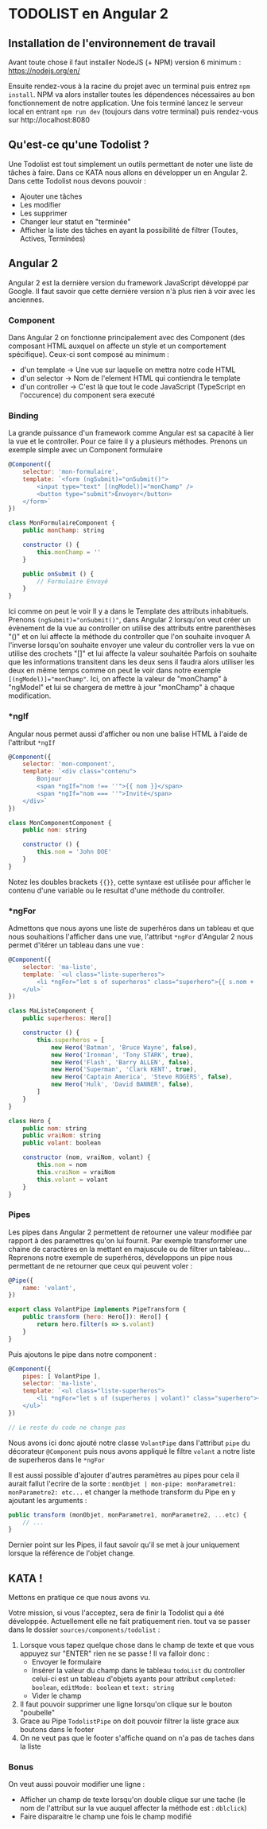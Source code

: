 # TODOLIST en Angular 2

## Installation de l'environnement de travail

Avant toute chose il faut installer NodeJS (+ NPM) version 6 minimum : https://nodejs.org/en/

Ensuite rendez-vous à la racine du projet avec un terminal puis entrez `npm install`. NPM va alors installer toutes les dépendences nécessaires au bon fonctionnement de notre application.
Une fois terminé lancez le serveur local en entrant `npm run dev` (toujours dans votre terminal) puis rendez-vous sur http://localhost:8080

## Qu'est-ce qu'une Todolist ?

Une Todolist est tout simplement un outils permettant de noter une liste de tâches à faire. Dans ce KATA nous allons en développer un en Angular 2.
Dans cette Todolist nous devons pouvoir :

- Ajouter une tâches
- Les modifier
- Les supprimer
- Changer leur statut en "terminée"
- Afficher la liste des tâches en ayant la possibilité de filtrer (Toutes, Actives, Terminées)

## Angular 2

Angular 2 est la dernière version du framework JavaScript développé par Google. Il faut savoir que cette dernière version n'à plus rien à voir avec les anciennes.

### Component

Dans Angular 2 on fonctionne principalement avec des Component (des composant HTML auxquel on affecte un style et un comportement spécifique). Ceux-ci sont composé au minimum :

- d'un template -> Une vue sur laquelle on mettra notre code HTML
- d'un selector -> Nom de l'element HTML qui contiendra le template
- d'un controller -> C'est là que tout le code JavaScript (TypeScript en l'occurence) du component sera executé

### Binding

La grande puissance d'un framework comme Angular est sa capacité à lier la vue et le controller. Pour ce faire il y a plusieurs méthodes. Prenons un exemple simple avec un Component formulaire

```javascript
@Component({
    selector: 'mon-formulaire',
    template: `<form (ngSubmit)="onSubmit()">
        <input type="text" [(ngModel)]="monChamp" />
        <button type="submit">Envoyer</button>
    </form>`
})

class MonFormulaireComponent {
    public monChamp: string

    constructor () {
        this.monChamp = ''
    }

    public onSubmit () {
        // Formulaire Envoyé
    }
}
```

Ici comme on peut le voir Il y a dans le Template des attributs inhabituels. Prenons `(ngSubmit)="onSubmit()"`, dans Angular 2 lorsqu'on veut créer un évènement de la vue au controller on utilise des attributs entre parenthèses "()" et on lui affecte la méthode du controller que l'on souhaite invoquer
A l'inverse lorsqu'on souhaite envoyer une valeur du controller vers la vue on utilise des crochets "[]" et lui affecte la valeur souhaitée
Parfois on souhaite que les informations transitent dans les deux sens il faudra alors utiliser les deux en même temps comme on peut le voir dans notre exemple `[(ngModel)]="monChamp"`. Ici, on affecte la valeur de "monChamp" à "ngModel" et lui se chargera de mettre à jour "monChamp" à chaque modification.

### *ngIf

Angular nous permet aussi d'afficher ou non une balise HTML à l'aide de l'attribut `*ngIf`

```javascript
@Component({
    selector: 'mon-component',
    template: `<div class="contenu">
        Bonjour
        <span *ngIf="nom !== ''">{{ nom }}</span>
        <span *ngIf="nom === ''">Invité</span>
    </div>`
})

class MonComponentComponent {
    public nom: string

    constructor () {
        this.nom = 'John DOE'
    }
}
```

Notez les doubles brackets `{{}}`, cette syntaxe est utilisée pour afficher le contenu d'une variable ou le resultat d'une méthode du controller.

### *ngFor

Admettons que nous ayons une liste de superhéros dans un tableau et que nous souhaitions l'afficher dans une vue, l'attribut `*ngFor` d'Angular 2 nous permet d'itérer un tableau dans une vue :

```javascript
@Component({
    selector: 'ma-liste',
    template: `<ul class="liste-superheros">
        <li *ngFor="let s of superheros" class="superhero">{{ s.nom + '(' + s.vraiNom + ')' }}</li>
    </ul>`
})

class MaListeComponent {
    public superheros: Hero[]

    constructor () {
        this.superheros = [
            new Hero('Batman', 'Bruce Wayne', false),
            new Hero('Ironman', 'Tony STARK', true),
            new Hero('Flash', 'Barry ALLEN', false),
            new Hero('Superman', 'Clark KENT', true),
            new Hero('Captain America', 'Steve ROGERS', false),
            new Hero('Hulk', 'David BANNER', false),
        ]
    }
}

class Hero {
    public nom: string
    public vraiNom: string
    public volant: boolean

    constructor (nom, vraiNom, volant) {
        this.nom = nom
        this.vraiNom = vraiNom
        this.volant = volant
    }
}
```

### Pipes

Les pipes dans Angular 2 permettent de retourner une valeur modifiée par rapport à des paramettres qu'on lui fournit. Par exemple transformer une chaine de caractères en la mettant en majuscule ou de filtrer un tableau...
Reprenons notre exemple de superhéros, développons un pipe nous permettant de ne retourner que ceux qui peuvent voler :

```javascript
@Pipe({
    name: 'volant',
})

export class VolantPipe implements PipeTransform {
    public transform (hero: Hero[]): Hero[] {
        return hero.filter(s => s.volant)
    }
}
```

Puis ajoutons le pipe dans notre component :

```javascript
@Component({
    pipes: [ VolantPipe ],
    selector: 'ma-liste',
    template: `<ul class="liste-superheros">
        <li *ngFor="let s of (superheros | volant)" class="superhero">{{ s.nom + '(' + s.vraiNom + ')' }}</li>
    </ul>`
})

// Le reste du code ne change pas
```

Nous avons ici donc ajouté notre classe `VolantPipe` dans l'attribut `pipe` du décorateur `@Component` puis nous avons appliqué le filtre `volant` a notre liste de superheros dans le `*ngFor`

Il est aussi possible d'ajouter d'autres paramètres au pipes pour cela il aurait fallut l'ecrire de la sorte : `monObjet | mon-pipe: monParametre1: monParametre2: etc...` et changer la methode transform du Pipe en y ajoutant les arguments :

```javascript
public transform (monObjet, monParametre1, monParametre2, ...etc) {
    // ...
}
```

Dernier point sur les Pipes, il faut savoir qu'il se met à jour uniquement lorsque la référence de l'objet change.

## KATA !

Mettons en pratique ce que nous avons vu.

Votre mission, si vous l'acceptez, sera de finir la Todolist qui a été développée. Actuellement elle ne fait pratiquement rien. tout va se passer dans le dossier `sources/components/todolist` :

1. Lorsque vous tapez quelque chose dans le champ de texte et que vous appuyez sur "ENTER" rien ne se passe ! Il va falloir donc :
    - Envoyer le formulaire
    - Insérer la valeur du champ dans le tableau `todoList` du controller celui-ci est un tableau d'objets ayants pour attribut `completed: boolean`, `editMode: boolean` et `text: string`
    - Vider le champ
2. Il faut pouvoir supprimer une ligne lorsqu'on clique sur le bouton "poubelle"
3. Grace au Pipe `TodolistPipe` on doit pouvoir filtrer la liste grace aux boutons dans le footer
4. On ne veut pas que le footer s'affiche quand on n'a pas de taches dans la liste

### Bonus

On veut aussi pouvoir modifier une ligne :
- Afficher un champ de texte lorsqu'on double clique sur une tache (le nom de l'attribut sur la vue auquel affecter la méthode est : `dblclick`)
- Faire disparaitre le champ une fois le champ modifié